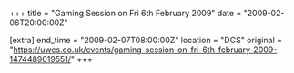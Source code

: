 +++
title = "Gaming Session on Fri 6th February 2009"
date = "2009-02-06T20:00:00Z"

[extra]
end_time = "2009-02-07T08:00:00Z"
location = "DCS"
original = "https://uwcs.co.uk/events/gaming-session-on-fri-6th-february-2009-1474489019551/"
+++



